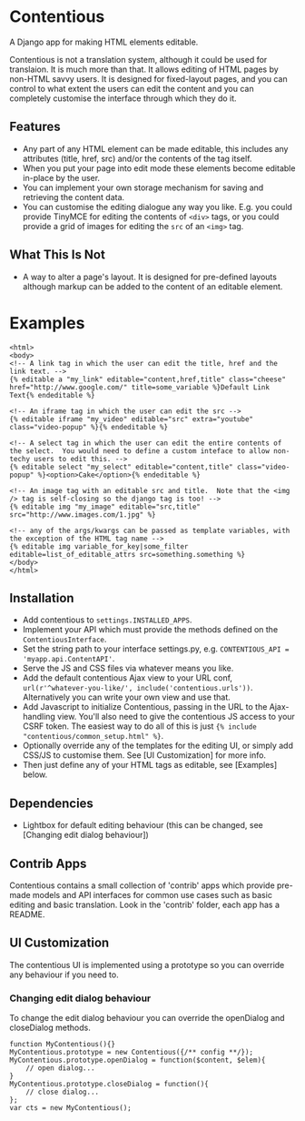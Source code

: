 # Contentious

A Django app for making HTML elements editable.

Contentious is not a translation system, although it could be used for translaion.  It is much more than that.  It allows editing of HTML pages by non-HTML savvy users.  It is designed for fixed-layout pages, and you can control to what extent the users can edit the content and you can completely customise the interface through which they do it.

## Features

* Any part of any HTML element can be made editable, this includes any attributes (title, href, src) and/or the contents of the tag itself.
* When you put your page into edit mode these elements become editable in-place by the user.
* You can implement your own storage mechanism for saving and retrieving the content data.
* You can customise the editing dialogue any way you like.  E.g. you could provide TinyMCE for editing the contents of `<div>` tags, or you could provide a grid of images for editing the `src` of an `<img>` tag.

## What This Is Not

* A way to alter a page's layout. It is designed for pre-defined layouts although markup can be added to the content of an editable element.


# Examples

```
<html>
<body>
<!-- A link tag in which the user can edit the title, href and the link text. -->
{% editable a "my_link" editable="content,href,title" class="cheese" href="http://www.google.com/" title=some_variable %}Default Link Text{% endeditable %}

<!-- An iframe tag in which the user can edit the src -->
{% editable iframe "my_video" editable="src" extra="youtube" class="video-popup" %}{% endeditable %}

<!-- A select tag in which the user can edit the entire contents of the select.  You would need to define a custom inteface to allow non-techy users to edit this. -->
{% editable select "my_select" editable="content,title" class="video-popup" %}<option>Cake</option>{% endeditable %}

<!-- An image tag with an editable src and title.  Note that the <img /> tag is self-closing so the django tag is too! -->
{% editable img "my_image" editable="src,title" src="http://www.images.com/1.jpg" %}

<!-- any of the args/kwargs can be passed as template variables, with the exception of the HTML tag name -->
{% editable img variable_for_key|some_filter editable=list_of_editable_attrs src=something.something %}
</body>
</html>
```


## Installation

* Add contentious to `settings.INSTALLED_APPS`.
* Implement your API which must provide the methods defined on the `ContentiousInterface`.
* Set the string path to your interface settings.py, e.g. `CONTENTIOUS_API = 'myapp.api.ContentAPI'`.
* Serve the JS and CSS files via whatever means you like.
* Add the default contentious Ajax view to your URL conf, ` url(r'^whatever-you-like/', include('contentious.urls'))`.  Alternatively you can write your own view and use that.
* Add Javascript to initialize Contentious, passing in the URL to the Ajax-handling view.  You'll also need to give the contentious JS access to your CSRF token.  The easiest way to do all of this is just `{% include "contentious/common_setup.html" %}`.
* Optionally override any of the templates for the editing UI, or simply add CSS/JS to customise them. See [UI Customization] for more info.
* Then just define any of your HTML tags as editable, see [Examples] below.

## Dependencies

* Lightbox for default editing behaviour (this can be changed, see [Changing edit dialog behaviour])

## Contrib Apps

Contentious contains a small collection of 'contrib' apps which provide pre-made models and API interfaces for common use cases such as basic editing and basic translation.  Look in the 'contrib' folder, each app has a README.

## UI Customization

The contentious UI is implemented using a prototype so you can override any behaviour if you need to.

### Changing edit dialog behaviour

To change the edit dialog behaviour you can override the openDialog and closeDialog methods.

```
function MyContentious(){}
MyContentious.prototype = new Contentious({/** config **/});
MyContentious.prototype.openDialog = function($content, $elem){
	// open dialog...
}
MyContentious.prototype.closeDialog = function(){
	// close dialog...
};
var cts = new MyContentious();
```

